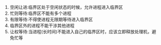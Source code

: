 1. 空闲让进:临界区处于空闲状态的时候，允许进程进入临界区
2. 忙则等待:临界区不能有多个进程
3. 有限等待:不得使进程无限期等待进入临界区
4. 临界区外的进程不能干涉其他进程
5. 让权等待:当进程(长时间)不能进入自己的临界区时，应该立即释放处理机，避免忙等